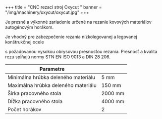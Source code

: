 +++
title = "CNC rezací stroj Oxycut "
banner = "/img/machinery/oxycut/oxycut.jpg"
+++

Je presné a výkonné zariadenie určené na rezanie kovových materiálov autogénovým horákom. 
<!--more--> Je vhodný pre zabezpečenie rezania nízkolegovanej a legovanej konštrukčnej ocele 
s požadovanou vysokou obrysovou presnosťou rezania. Presnosť a kvalita rezu spĺňajú normy STN EN ISO 9013 a DIN 28 206. 


|Parametre                          |    |
|-----------------------------------|----|
|Minimálna hrúbka deleného materiálu|5 mm|
|Maximálna hrúbka deleného materiálu|150 mm|
|Šírka pracovného stola	            |2000 mm|
|Dĺžka pracovného stola	            |4000 mm|
|Počet horákov	                    |2| 

